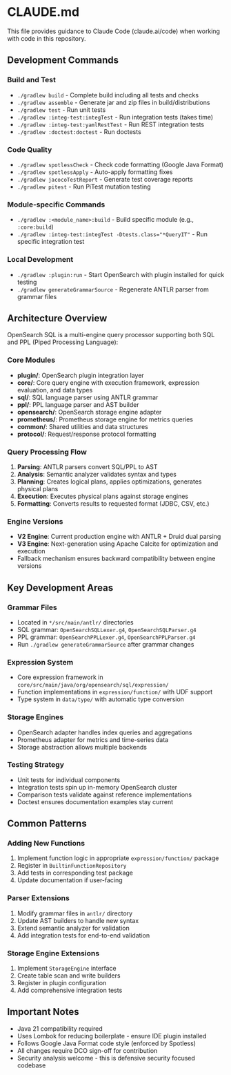 # CLAUDE.md

This file provides guidance to Claude Code (claude.ai/code) when working with code in this repository.

## Development Commands

### Build and Test
- `./gradlew build` - Complete build including all tests and checks
- `./gradlew assemble` - Generate jar and zip files in build/distributions
- `./gradlew test` - Run unit tests
- `./gradlew :integ-test:integTest` - Run integration tests (takes time)
- `./gradlew :integ-test:yamlRestTest` - Run REST integration tests
- `./gradlew :doctest:doctest` - Run doctests

### Code Quality
- `./gradlew spotlessCheck` - Check code formatting (Google Java Format)
- `./gradlew spotlessApply` - Auto-apply formatting fixes
- `./gradlew jacocoTestReport` - Generate test coverage reports
- `./gradlew pitest` - Run PiTest mutation testing

### Module-specific Commands
- `./gradlew :<module_name>:build` - Build specific module (e.g., `:core:build`)
- `./gradlew :integ-test:integTest -Dtests.class="*QueryIT"` - Run specific integration test

### Local Development
- `./gradlew :plugin:run` - Start OpenSearch with plugin installed for quick testing
- `./gradlew generateGrammarSource` - Regenerate ANTLR parser from grammar files

## Architecture Overview

OpenSearch SQL is a multi-engine query processor supporting both SQL and PPL (Piped Processing Language):

### Core Modules
- **plugin/**: OpenSearch plugin integration layer
- **core/**: Core query engine with execution framework, expression evaluation, and data types
- **sql/**: SQL language parser using ANTLR grammar
- **ppl/**: PPL language parser and AST builder
- **opensearch/**: OpenSearch storage engine adapter
- **prometheus/**: Prometheus storage engine for metrics queries
- **common/**: Shared utilities and data structures
- **protocol/**: Request/response protocol formatting

### Query Processing Flow
1. **Parsing**: ANTLR parsers convert SQL/PPL to AST
2. **Analysis**: Semantic analyzer validates syntax and types
3. **Planning**: Creates logical plans, applies optimizations, generates physical plans
4. **Execution**: Executes physical plans against storage engines
5. **Formatting**: Converts results to requested format (JDBC, CSV, etc.)

### Engine Versions
- **V2 Engine**: Current production engine with ANTLR + Druid dual parsing
- **V3 Engine**: Next-generation using Apache Calcite for optimization and execution
- Fallback mechanism ensures backward compatibility between engine versions

## Key Development Areas

### Grammar Files
- Located in `*/src/main/antlr/` directories
- SQL grammar: `OpenSearchSQLLexer.g4`, `OpenSearchSQLParser.g4`
- PPL grammar: `OpenSearchPPLLexer.g4`, `OpenSearchPPLParser.g4`
- Run `./gradlew generateGrammarSource` after grammar changes

### Expression System
- Core expression framework in `core/src/main/java/org/opensearch/sql/expression/`
- Function implementations in `expression/function/` with UDF support
- Type system in `data/type/` with automatic type conversion

### Storage Engines
- OpenSearch adapter handles index queries and aggregations
- Prometheus adapter for metrics and time-series data
- Storage abstraction allows multiple backends

### Testing Strategy
- Unit tests for individual components
- Integration tests spin up in-memory OpenSearch cluster
- Comparison tests validate against reference implementations
- Doctest ensures documentation examples stay current

## Common Patterns

### Adding New Functions
1. Implement function logic in appropriate `expression/function/` package
2. Register in `BuiltinFunctionRepository`
3. Add tests in corresponding test package
4. Update documentation if user-facing

### Parser Extensions
1. Modify grammar files in `antlr/` directory
2. Update AST builders to handle new syntax
3. Extend semantic analyzer for validation
4. Add integration tests for end-to-end validation

### Storage Engine Extensions
1. Implement `StorageEngine` interface
2. Create table scan and write builders
3. Register in plugin configuration
4. Add comprehensive integration tests

## Important Notes

- Java 21 compatibility required
- Uses Lombok for reducing boilerplate - ensure IDE plugin installed
- Follows Google Java Format code style (enforced by Spotless)
- All changes require DCO sign-off for contribution
- Security analysis welcome - this is defensive security focused codebase